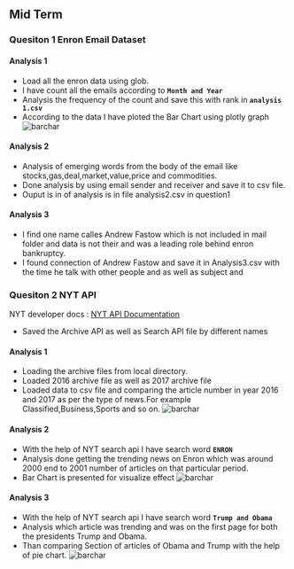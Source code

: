 ## Mid Term

### Quesiton 1 Enron Email Dataset

#### Analysis 1

- Load all the enron data using glob.
- I have count all the emails according to **`Month and Year`**
- Analysis the frequency of the count and save this with rank in **`analysis 1.csv`**
- According to the data I have ploted the Bar Chart using plotly graph
![barchar](https://github.com/vishal6557/diyora_vishal_spring17/blob/master/midterm/question1/analysis1.png)

#### Analysis 2

- Analysis of emerging words from the body of the email like stocks,gas,deal,market,value,price and commodities.
- Done analysis by using email sender and receiver and save it to csv file.
- Ouput is in of analysis is in file analysis2.csv in question1

#### Analysis 3

- I find one name calles Andrew Fastow which is not included in mail folder and data is not their and was a leading role behind enron bankruptcy.
- I found connection of Andrew Fastow and save it in Analysis3.csv with the time he talk with other people and as well as subject and 


### Quesiton 2 NYT API

 NYT developer docs : [NYT API Documentation](http://developer.nytimes.com/)
 
  - Saved the Archive API as well as Search API file by different names
  
 #### Analysis 1
 
 - Loading the archive files from local directory.
 - Loaded 2016 archive file as well as 2017 archive file
 - Loaded data to csv file and comparing the article number in year 2016 and 2017 as per the type of news.For example Classified,Business,Sports and so on.
![barchar](https://github.com/vishal6557/diyora_vishal_spring17/blob/master/midterm/question2/PNG/Analysis1.png)

#### Analysis 2

- With the help of NYT search api I have search word **`ENRON`**
- Analysis done getting the trending news on Enron which was around 2000 end to 2001 number of articles on that particular period.
- Bar Chart is presented for visualize effect
![barchar](https://github.com/vishal6557/diyora_vishal_spring17/blob/master/midterm/question2/PNG/Analysis2.png)

#### Analysis 3

- With the help of NYT search api I have search word **`Trump and Obama`**
- Analysis which article was trending and was on the first page for both the presidents Trump and Obama.
- Than comparing Section of articles of Obama and Trump with the help of pie chart.
![barchar](https://github.com/vishal6557/diyora_vishal_spring17/blob/master/midterm/question2/PNG/Analysis3.png)






